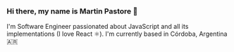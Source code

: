 ### Hi there, my name is Martin Pastore 👋

I'm Software Engineer passionated about JavaScript and all its implementations (I love React ⚛️).
I'm currently based in Córdoba, Argentina 🇦🇷
